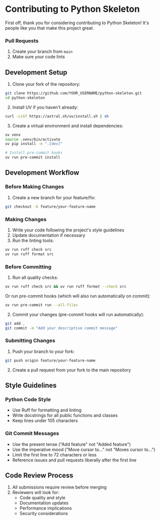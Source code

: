 # Contributing to Python Skeleton

First off, thank you for considering contributing to Python Skeleton! It's people like you that make this project great.

### Pull Requests

1. Create your branch from `main`
5. Make sure your code lints

## Development Setup

1. Clone your fork of the repository:
```bash
git clone https://github.com/YOUR_USERNAME/python-skeleton.git
cd python-skeleton
```

2. Install UV if you haven't already:
```bash
curl -LsSf https://astral.sh/uv/install.sh | sh
```

3. Create a virtual environment and install dependencies:
```bash
uv venv
source .venv/bin/activate
uv pip install -e ".[dev]"

# Install pre-commit hooks
uv run pre-commit install
```

## Development Workflow

### Before Making Changes

1. Create a new branch for your feature/fix:
```bash
git checkout -b feature/your-feature-name
```

### Making Changes

1. Write your code following the project's style guidelines
2. Update documentation if necessary
3. Run the linting tools:
```bash
uv run ruff check src
uv run ruff format src
```

### Before Committing

1. Run all quality checks:
```bash
uv run ruff check src && uv run ruff format --check src
```

Or run pre-commit hooks (which will also run automatically on commit):
```bash
uv run pre-commit run --all-files
```

2. Commit your changes (pre-commit hooks will run automatically):
```bash
git add .
git commit -m "Add your descriptive commit message"
```

### Submitting Changes

1. Push your branch to your fork:
```bash
git push origin feature/your-feature-name
```

2. Create a pull request from your fork to the main repository

## Style Guidelines

### Python Code Style

- Use Ruff for formatting and linting
- Write docstrings for all public functions and classes
- Keep lines under 105 characters

### Git Commit Messages

- Use the present tense ("Add feature" not "Added feature")
- Use the imperative mood ("Move cursor to..." not "Moves cursor to...")
- Limit the first line to 72 characters or less
- Reference issues and pull requests liberally after the first line

## Code Review Process

1. All submissions require review before merging
2. Reviewers will look for:
   - Code quality and style
   - Documentation updates
   - Performance implications
   - Security considerations
